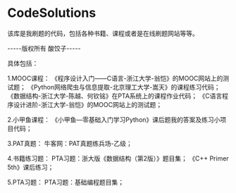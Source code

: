 # CodeSolutions
该库是我刷题的代码，包括各种书籍、课程或者是在线刷题网站等等。

-----版权所有 酸饺子-----

具体包括：

1.MOOC课程：
《程序设计入门——C语言-浙江大学-翁恺》的MOOC网站上的测试题；
《Python网络爬虫与信息提取-北京理工大学-嵩天》的课程练习代码；
《数据结构-浙江大学-陈越、何钦铭》在PTA系统上的课程作业代码；
《C语言程序设计进阶-浙江大学-翁恺》的MOOC网站上的测试题；

2.小甲鱼课程：
《小甲鱼—零基础入门学习Python》课后题我的答案及练习小项目代码；

3.PAT真题：
牛客网：PAT真题练兵场-乙级；

4.书籍练习题：
PTA习题：浙大版《数据结构（第2版）》题目集；
《C++ Primer 5th》课后练习；

5.PTA习题：
PTA习题：基础编程题目集；
